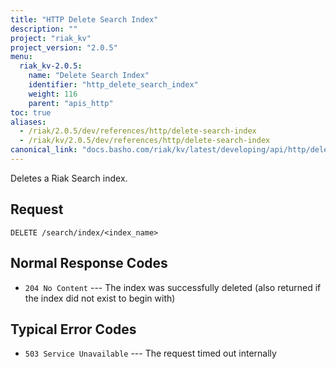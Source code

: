 ```yaml
---
title: "HTTP Delete Search Index"
description: ""
project: "riak_kv"
project_version: "2.0.5"
menu:
  riak_kv-2.0.5:
    name: "Delete Search Index"
    identifier: "http_delete_search_index"
    weight: 116
    parent: "apis_http"
toc: true
aliases:
  - /riak/2.0.5/dev/references/http/delete-search-index
  - /riak/kv/2.0.5/dev/references/http/delete-search-index
canonical_link: "docs.basho.com/riak/kv/latest/developing/api/http/delete-search-index"
---
```


Deletes a Riak Search index.

## Request

```
DELETE /search/index/<index_name>
```

## Normal Response Codes

* `204 No Content` --- The index was successfully deleted (also returned
    if the index did not exist to begin with)

## Typical Error Codes

* `503 Service Unavailable` --- The request timed out internally
